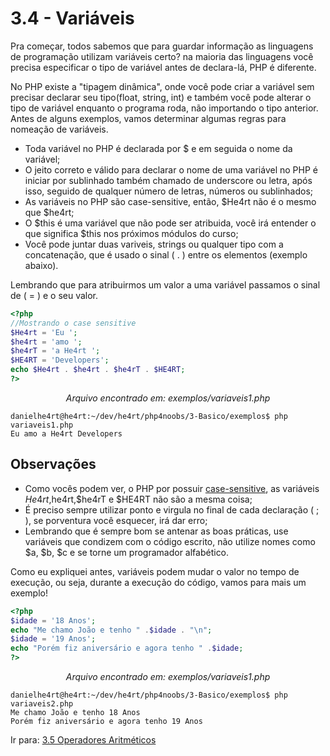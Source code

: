 # 3.4 - Variáveis

Pra começar, todos sabemos que para guardar informação as linguagens de programação utilizam variáveis certo? na maioria das linguagens você precisa especificar o tipo de variável antes de declara-lá, PHP é diferente.

No PHP existe a "tipagem dinâmica", onde você pode criar a variável sem precisar declarar seu tipo(float, string, int) e também você pode alterar o tipo de variável enquanto o programa roda, não importando o tipo anterior.
Antes de alguns exemplos, vamos determinar algumas regras para nomeação de variáveis.

- Toda variável no PHP é declarada por \$ e em seguida o nome da variável;
- O jeito correto e válido para declarar o nome de uma variável no PHP é iniciar por sublinhado também chamado de underscore ou letra, após isso, seguido de qualquer número de letras, números ou sublinhados;
- As variáveis no PHP são case-sensitive, então, $He4rt não é o mesmo que $he4rt;
- O $this é uma variável que não pode ser atribuida, você irá entender o que significa $this nos próximos módulos do curso;
- Você pode juntar duas variveis, strings ou qualquer tipo com a concatenação, que é usado o sinal ( . ) entre os elementos (exemplo abaixo).

Lembrando que para atribuirmos um valor a uma variável passamos o sinal de ( = ) e o seu valor.

```php
<?php
//Mostrando o case sensitive
$He4rt = 'Eu ';
$he4rt = 'amo ';
$he4rT = 'a He4rt ';
$HE4RT = 'Developers';
echo $He4rt . $he4rt . $he4rT . $HE4RT;
?>
```

<p align="center"><i>Arquivo encontrado em: exemplos/variaveis1.php</i></p>

```console
danielhe4rt@he4rt:~/dev/he4rt/php4noobs/3-Basico/exemplos$ php variaveis1.php
Eu amo a He4rt Developers
```

## Observações

- Como vocês podem ver, o PHP por possuir [case-sensitive](https://pt.wikipedia.org/wiki/Case-sensitive), as variáveis $He4rt,$he4rt,$he4rT e $HE4RT não são a mesma coisa;
- É preciso sempre utilizar ponto e virgula no final de cada declaração ( ; ), se porventura você esquecer, irá dar erro;
- Lembrando que é sempre bom se antenar as boas práticas, use variáveis que condizem com o código escrito, não utilize nomes como $a, $b, \$c e se torne um programador alfabético.

Como eu expliquei antes, variáveis podem mudar o valor no tempo de execução, ou seja, durante a execução do código, vamos para mais um exemplo!

```php
<?php
$idade = '18 Anos';
echo "Me chamo João e tenho " .$idade . "\n";
$idade = '19 Anos';
echo "Porém fiz aniversário e agora tenho " .$idade;
?>
```

<p align="center"><i>Arquivo encontrado em: exemplos/variaveis1.php</i></p>

```console
danielhe4rt@he4rt:~/dev/he4rt/php4noobs/3-Basico/exemplos$ php variaveis2.php
Me chamo João e tenho 18 Anos
Porém fiz aniversário e agora tenho 19 Anos
```

Ir para: [3.5 Operadores Aritméticos](https://github.com/DanielHe4rt/php4noobs/blob/master/3-Basico/5-Operadores-aritmeticos.md)